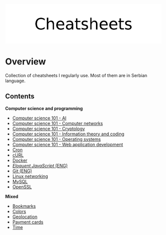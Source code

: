 <p align="center">
	<img src="assets/logo.png" alt="Cheatsheets">
</p>

# Overview

Collection of cheatsheets I regularly use. Most of them are in Serbian language. 

## Contents

**Computer science and programming**

- [Computer science 101 - AI](docs/compsci/artificial_intelligence/)
- [Computer science 101 - Computer networks](docs/compsci/computer_networks/)
- [Computer science 101 - Cryptology](docs/compsci/cryptology/)
- [Computer science 101 - Information theory and coding](docs/compsci/information_theory/)
- [Computer science 101 - Operating systems](docs/compsci/operating_systems/)
- [Computer science 101 - Web application development](docs/compsci/web_application_development.md)
- [Cron](docs/crontab.md)
- [cURL](docs/curl.md)
- [Docker](docs/docker/)
- [*Eloquent JavaScript* (ENG)](docs/ejs/)
- [Git (ENG)](docs/git.md)
- [Linux networking](docs/linux_networking.md)
- [MySQL](docs/mysql/)
- [OpenSSL](docs/openssl/)

**Mixed**

- [Bookmarks](docs/misc/bookmarks.md)
- [Colors](docs/misc/colors.md)
- [Geolocation](docs/misc/geolocation.md)
- [Payment cards](docs/misc/payment_cards.md)
- [Time](docs/misc/time.md)
